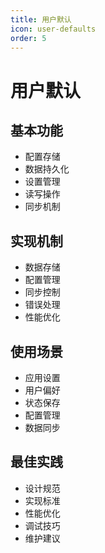 ```yaml
---
title: 用户默认
icon: user-defaults
order: 5
---
```


# 用户默认

## 基本功能
- 配置存储
- 数据持久化
- 设置管理
- 读写操作
- 同步机制

## 实现机制
- 数据存储
- 配置管理
- 同步控制
- 错误处理
- 性能优化

## 使用场景
- 应用设置
- 用户偏好
- 状态保存
- 配置管理
- 数据同步

## 最佳实践
- 设计规范
- 实现标准
- 性能优化
- 调试技巧
- 维护建议
